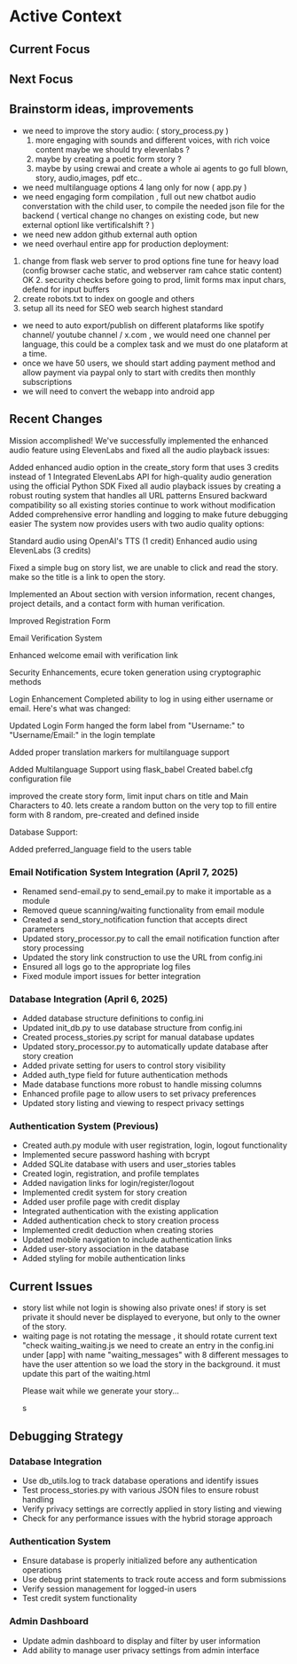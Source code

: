 # Active Context

## Current Focus


## Next Focus



## Brainstorm ideas, improvements
 - we need to improve the story audio: ( story_process.py ) 
   1. more engaging with sounds and different voices, with rich voice content
 maybe we should try elevenlabs ?  
   2. maybe by creating a poetic form story ? 
   3. maybe by using crewai and create a whole ai agents to go full blown, story, audio,images, pdf etc..
 - we need multilanguage options 4 lang only for now ( app.py ) 
 - we need engaging form compilation , full out new chatbot audio converstation with the child user, to compile
 the needed json file for the backend ( vertical change no changes on existing code, but new external optionl like vertificalshift ? )
 - we need new addon github external auth option 
 - we need overhaul entire app for production deployment:
  1. change from flask web server to prod options fine tune for heavy load (config browser cache static, and webserver ram cahce static content)
  OK 2. security checks before going to prod, limit forms max input chars, defend for input buffers
  3. create robots.txt to index on google and others
  4. setup all its need for SEO web search highest standard
  - we need to auto export/publish on different plataforms like spotify channel/ youtube channel / x.com , we would need one channel per language, this could be a complex task and we must do one plataform at a time.
  - once we have 50 users, we should start adding payment method and allow payment via paypal only to start with credits then monthly subscriptions
  - we will need to convert the webapp into android app 

## Recent Changes

Mission accomplished! We've successfully implemented the enhanced audio feature using ElevenLabs and fixed all the audio playback issues:

Added enhanced audio option in the create_story form that uses 3 credits instead of 1
Integrated ElevenLabs API for high-quality audio generation using the official Python SDK
Fixed all audio playback issues by creating a robust routing system that handles all URL patterns
Ensured backward compatibility so all existing stories continue to work without modification
Added comprehensive error handling and logging to make future debugging easier
The system now provides users with two audio quality options:

Standard audio using OpenAI's TTS (1 credit)
Enhanced audio using ElevenLabs (3 credits)

 Fixed a simple bug on story list, we are unable to click and read the story.
 make so the title is a link to open the story.

Implemented an About section with version information, recent changes, project details, and a contact form with human verification. 

Improved Registration Form
 
Email Verification System

Enhanced welcome email with verification link

Security Enhancements, ecure token generation using cryptographic methods

Login Enhancement Completed ability to log in using either username or email. Here's what was changed:

Updated Login Form hanged the form label from "Username:" to "Username/Email:" in the login template

Added proper translation markers for multilanguage support

Added Multilanguage Support using flask_babel Created babel.cfg configuration file

improved the create story form, limit input chars on title and Main Characters  to 40.
lets create a random button on the very top to fill entire form with 8 random, pre-created and defined inside 

Database Support:

Added preferred_language field to the users table


### Email Notification System Integration (April 7, 2025)
- Renamed send-email.py to send_email.py to make it importable as a module
- Removed queue scanning/waiting functionality from email module
- Created a send_story_notification function that accepts direct parameters
- Updated story_processor.py to call the email notification function after story processing
- Updated the story link construction to use the URL from config.ini
- Ensured all logs go to the appropriate log files
- Fixed module import issues for better integration

### Database Integration (April 6, 2025)
- Added database structure definitions to config.ini
- Updated init_db.py to use database structure from config.ini
- Created process_stories.py script for manual database updates
- Updated story_processor.py to automatically update database after story creation
- Added private setting for users to control story visibility
- Added auth_type field for future authentication methods
- Made database functions more robust to handle missing columns
- Enhanced profile page to allow users to set privacy preferences
- Updated story listing and viewing to respect privacy settings

### Authentication System (Previous)
- Created auth.py module with user registration, login, logout functionality
- Implemented secure password hashing with bcrypt
- Added SQLite database with users and user_stories tables
- Created login, registration, and profile templates
- Added navigation links for login/register/logout
- Implemented credit system for story creation
- Added user profile page with credit display
- Integrated authentication with the existing application
- Added authentication check to story creation process
- Implemented credit deduction when creating stories
- Updated mobile navigation to include authentication links
- Added user-story association in the database
- Added styling for mobile authentication links

## Current Issues
- story list while not login is showing also private ones! if story is set private it should never be displayed to everyone, but only to the owner of the story.
- waiting page is not rotating the message , it should rotate current text "check waiting_waiting.js we need to create an entry in the config.ini under [app] with name "waiting_messages" with 8 different messages to have the user attention so we load the story in the background. it must update this part of the waiting.html <div class="status-message"> <p>Please wait while we generate your story...</p>    </div> s

## Debugging Strategy

### Database Integration
- Use db_utils.log to track database operations and identify issues
- Test process_stories.py with various JSON files to ensure robust handling
- Verify privacy settings are correctly applied in story listing and viewing
- Check for any performance issues with the hybrid storage approach

### Authentication System
- Ensure database is properly initialized before any authentication operations
- Use debug print statements to track route access and form submissions
- Verify session management for logged-in users
- Test credit system functionality

### Admin Dashboard
- Update admin dashboard to display and filter by user information
- Add ability to manage user privacy settings from admin interface
